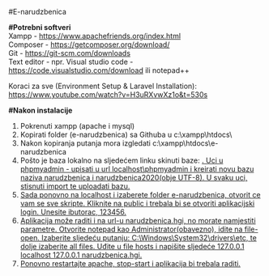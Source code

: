 #E-narudzbenica

<b>#Potrebni softveri</b><br>
Xampp - https://www.apachefriends.org/index.html<br>
Composer - https://getcomposer.org/download/<br>
Git - https://git-scm.com/downloads<br>
Text editor - npr. Visual studio code - https://code.visualstudio.com/download ili notepad++

Koraci za sve (Environment Setup & Laravel Installation): https://www.youtube.com/watch?v=H3uRXvwXz1o&t=530s

<b>#Nakon instalacije</b>

1. Pokrenuti xampp (apache i mysql)
2. Kopirati folder (e-narudzbenica) sa Githuba u c:\\xampp\htdocs\
3. Nakon kopiranja putanja mora izgledati c:\\xampp\htdocs\e-narudzbenica
4. Pošto je baza lokalno na sljedećem linku skinuti baze: <a href="https://drive.google.com/open?id=1SMHDgg7-pYpIquvOI2vgyBl6zlU_wMC_" /> . Uci u phpmyadmin - upisati u url localhost\phpmyadmin i kreirati novu bazu naziva narudzbenica i narudzbenica2020(obje UTF-8). U svaku uci, stisnuti import te uploadati bazu.
5. Sada ponovno na localhost i izaberete folder e-narudzbenica, otvorit ce vam se sve skripte. Kliknite na public i trebala bi se otvoriti aplikacijski login. Unesite ibutorac, 123456.
6. Aplikacija može raditi i na url-u narudzbenica.hgi, no morate namjestiti parametre. Otvorite notepad kao Administrator(obavezno), idite na file-open. Izaberite sljedeću putanju: C:\Windows\System32\drivers\etc, te dolje izaberite all files. Uđite u file hosts i napišite sljedeće 127.0.0.1 localhost 127.0.0.1 narudzbenica.hgi. 
7. Ponovno restartajte apache, stop-start i aplikacija bi trebala raditi.
